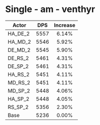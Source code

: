 # Single - am - venthyr
| Actor | DPS | Increase |
|---|:---:|:---:|
|HA_DE_2|5557|6.14%|
|HA_MD_2|5546|5.92%|
|DE_MD_2|5545|5.90%|
|DE_RS_2|5461|4.31%|
|DE_SP_2|5461|4.31%|
|HA_RS_2|5451|4.11%|
|MD_RS_2|5451|4.11%|
|MD_SP_2|5448|4.06%|
|HA_SP_2|5448|4.05%|
|RS_SP_2|5356|2.30%|
|Base|5236|0.00%|
